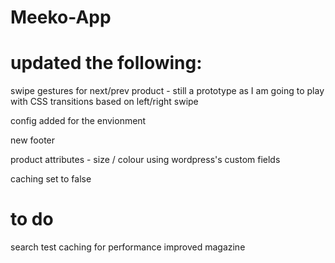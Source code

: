 # Meeko-App

# updated the following:


swipe gestures for next/prev product - still a prototype as I am going to play with CSS transitions based on left/right swipe

config added for the envionment

new footer

product attributes - size / colour using wordpress's custom fields

caching set to false

# to do

search
test caching for performance
improved magazine

